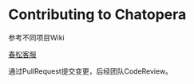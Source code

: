 # Contributing to Chatopera


参考不同项目Wiki

[春松客服](https://github.com/chatopera/cosin/wiki/%E6%98%A5%E6%9D%BE%E5%AE%A2%E6%9C%8D%EF%BC%9A%E5%BC%80%E5%8F%91%E7%8E%AF%E5%A2%83)

通过PullRequest提交变更，后经团队CodeReview。